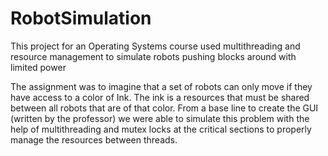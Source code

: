 # RobotSimulation
 This project for an Operating Systems course used multithreading and resource management to simulate robots pushing blocks around with limited power

The assignment was to imagine that a set of robots can only move if they have access to a color of Ink. The ink is a resources that must be shared between all robots that are of that color. From a base line to create the GUI (written by the professor) we were able to simulate this problem with the help of multithreading and mutex locks at the critical sections to properly manage the resources between threads. 

